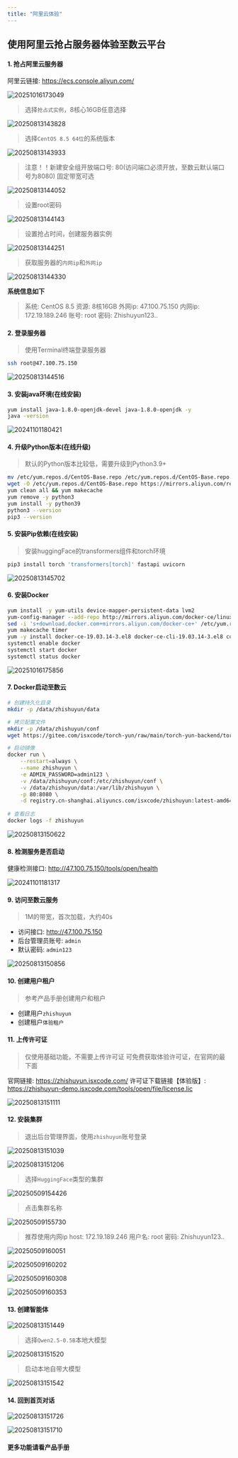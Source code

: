 ```yaml
---
title: "阿里云体验"
---
```


## 使用阿里云抢占服务器体验至数云平台

#### 1. 抢占阿里云服务器

阿里云链接:  https://ecs.console.aliyun.com/

![20251016173049](https://img.isxcode.com/picgo/20251016173049.png)

> 选择`抢占式实例`，8核心16GB任意选择

![20250813143828](https://img.isxcode.com/picgo/20250813143828.png)

> 选择`CentOS 8.5 64位`的系统版本

![20250813143933](https://img.isxcode.com/picgo/20250813143933.png)

> 注意！！新建安全组开放端口号: 80(访问端口必须开放，至数云默认端口号为8080)
> 固定带宽可选

![20250813144052](https://img.isxcode.com/picgo/20250813144052.png)

> 设置root密码

![20250813144143](https://img.isxcode.com/picgo/20250813144143.png)

> 设置抢占时间，创建服务器实例

![20250813144251](https://img.isxcode.com/picgo/20250813144251.png)

> 获取服务器的`内网ip`和`外网ip`

![20250813144330](https://img.isxcode.com/picgo/20250813144330.png)

**系统信息如下**

> 系统: CentOS 8.5
> 资源: 8核16GB
> 外网ip: 47.100.75.150
> 内网ip: 172.19.189.246
> 账号: root
> 密码: Zhishuyun123..

#### 2. 登录服务器

> 使用Terminal终端登录服务器

```bash
ssh root@47.100.75.150
```

![20250813144516](https://img.isxcode.com/picgo/20250813144516.png)

#### 3. 安装java环境(在线安装)

```bash
yum install java-1.8.0-openjdk-devel java-1.8.0-openjdk -y
java -version 
```

![20241101180421](https://img.isxcode.com/picgo/20241101180421.png)

#### 4. 升级Python版本(在线升级)

> 默认的Python版本比较低，需要升级到Python3.9+

```bash
mv /etc/yum.repos.d/CentOS-Base.repo /etc/yum.repos.d/CentOS-Base.repo.backup
wget -O /etc/yum.repos.d/CentOS-Base.repo https://mirrors.aliyun.com/repo/CentOS-vault-8.5.2111.repo
yum clean all && yum makecache
yum remove -y python3
yum install -y python39 
python3 --version
pip3 --version
```

#### 5. 安装Pip依赖(在线安装)

> 安装huggingFace的transformers组件和torch环境

```bash
pip3 install torch 'transformers[torch]' fastapi uvicorn 
```

![20250813145702](https://img.isxcode.com/picgo/20250813145702.png)

#### 6. 安装Docker

```bash
yum install -y yum-utils device-mapper-persistent-data lvm2
yum-config-manager --add-repo http://mirrors.aliyun.com/docker-ce/linux/centos/docker-ce.repo 
sed -i 's+download.docker.com+mirrors.aliyun.com/docker-ce+' /etc/yum.repos.d/docker-ce.repo
yum makecache timer
yum -y install docker-ce-19.03.14-3.el8 docker-ce-cli-19.03.14-3.el8 containerd.io
systemctl enable docker
systemctl start docker
systemctl status docker
```

![20251016175856](https://img.isxcode.com/picgo/20251016175856.png)

#### 7. Docker启动至数云

```bash
# 创建持久化目录
mkdir -p /data/zhishuyun/data

# 拷贝配置文件
mkdir -p /data/zhishuyun/conf
wget https://gitee.com/isxcode/torch-yun/raw/main/torch-yun-backend/torch-yun-main/src/main/resources/application-docker.yml -O /data/zhishuyun/conf/application-docker.yml

# 启动镜像
docker run \
    --restart=always \
    --name zhishuyun \
    -e ADMIN_PASSWORD=admin123 \
    -v /data/zhishuyun/conf:/etc/zhishuyun/conf \
    -v /data/zhishuyun/data:/var/lib/zhishuyun \
    -p 80:8080 \
    -d registry.cn-shanghai.aliyuncs.com/isxcode/zhishuyun:latest-amd64
    
# 查看日志
docker logs -f zhishuyun
```

![20250813150622](https://img.isxcode.com/picgo/20250813150622.png)

#### 8. 检测服务是否启动

健康检测接口: http://47.100.75.150/tools/open/health

![20241101181317](https://img.isxcode.com/picgo/20241101181317.png)

#### 9. 访问至数云服务

> 1M的带宽，首次加载，大约40s

- 访问接口: http://47.100.75.150
- 后台管理员账号: `admin` 
- 默认密码: `admin123`

![20250813150856](https://img.isxcode.com/picgo/20250813150856.png)

#### 10. 创建用户租户

> 参考产品手册创建用户和租户

- 创建用户`zhishuyun` 
- 创建租户`体验租户`

#### 11. 上传许可证

> 仅使用基础功能，不需要上传许可证
> 可免费获取体验许可证，在官网的最下面  

官网链接: https://zhishuyun.isxcode.com/
许可证下载链接【体验版】: 
https://zhishuyun-demo.isxcode.com/tools/open/file/license.lic

![20250813151111](https://img.isxcode.com/picgo/20250813151111.png)

#### 12. 安装集群

> 退出后台管理界面，使用`zhishuyun`账号登录

![20250813151039](https://img.isxcode.com/picgo/20250813151039.png)

![20250813151206](https://img.isxcode.com/picgo/20250813151206.png)

>  选择`HuggingFace`类型的集群

![20250509154426](https://img.isxcode.com/picgo/20250509154426.png)

> 点击集群名称

![20250509155730](https://img.isxcode.com/picgo/20250509155730.png)

> 推荐使用内网ip
> host: 172.19.189.246
> 用户名: root
> 密码: Zhishuyun123..

![20250509160051](https://img.isxcode.com/picgo/20250509160051.png)

![20250509160202](https://img.isxcode.com/picgo/20250509160202.png)

![20250509160308](https://img.isxcode.com/picgo/20250509160308.png)

![20250509160353](https://img.isxcode.com/picgo/20250509160353.png)

#### 13. 创建智能体

![20250813151449](https://img.isxcode.com/picgo/20250813151449.png)

> 选择`Qwen2.5-0.5B`本地大模型

![20250813151520](https://img.isxcode.com/picgo/20250813151520.png)

> 启动本地自带大模型

![20250813151542](https://img.isxcode.com/picgo/20250813151542.png)

#### 14. 回到首页对话

![20250813151726](https://img.isxcode.com/picgo/20250813151726.png)

![20250813151710](https://img.isxcode.com/picgo/20250813151710.png)

#### 更多功能请看产品手册